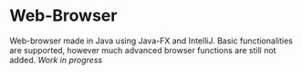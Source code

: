 # Web-Browser

Web-browser made in Java using Java-FX and IntelliJ. Basic functionalities are
supported, however much advanced browser functions are still not added. _Work in
progress_
